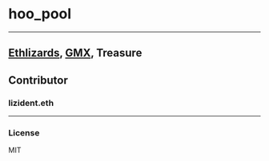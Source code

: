 # hoo_pool
---
[Ethlizards](https://github.com/LinkEmAll/hoo_pool/blob/main/ethlizards_hoo.ipynb), [GMX](https://github.com/LinkEmAll/hoo_pool/blob/main/gmx.ipynb), Treasure
---
## Contributor
### lizident.eth
---
### License 
MIT 
